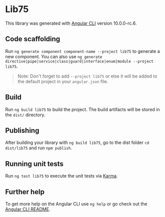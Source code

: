 # Lib75

This library was generated with [Angular CLI](https://github.com/angular/angular-cli) version 10.0.0-rc.6.

## Code scaffolding

Run `ng generate component component-name --project lib75` to generate a new component. You can also use `ng generate directive|pipe|service|class|guard|interface|enum|module --project lib75`.
> Note: Don't forget to add `--project lib75` or else it will be added to the default project in your `angular.json` file. 

## Build

Run `ng build lib75` to build the project. The build artifacts will be stored in the `dist/` directory.

## Publishing

After building your library with `ng build lib75`, go to the dist folder `cd dist/lib75` and run `npm publish`.

## Running unit tests

Run `ng test lib75` to execute the unit tests via [Karma](https://karma-runner.github.io).

## Further help

To get more help on the Angular CLI use `ng help` or go check out the [Angular CLI README](https://github.com/angular/angular-cli/blob/master/README.md).
